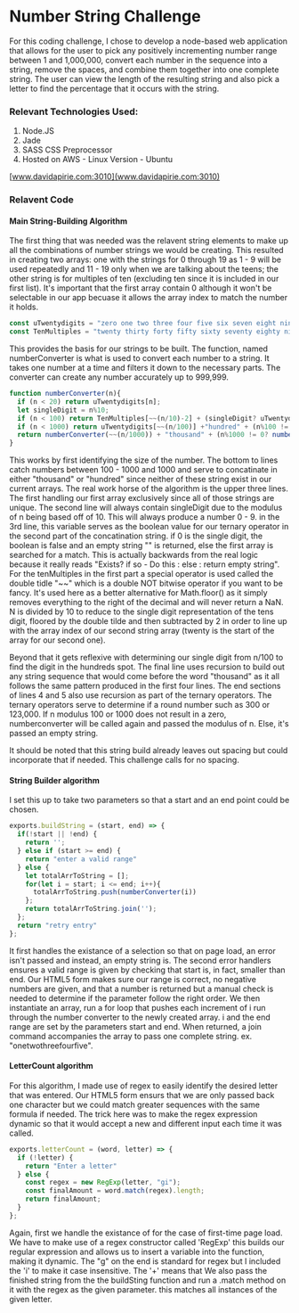 # Number String Challenge

For this coding challenge, I chose to develop a node-based web application that allows for the user to pick any positively incrementing number range between 1 and 1,000,000, convert each number in the sequence into a string, remove the spaces, and combine them together into one complete string.  The user can view the length of the resulting string and also pick a letter to find the percentage that it occurs with the string.

### Relevant Technologies Used:
1. Node.JS
2. Jade
3. SASS CSS Preprocessor
4. Hosted on AWS - Linux Version - Ubuntu

[www.davidapirie.com:3010](www.davidapirie.com:3010)


### Relavent Code

#### Main String-Building Algorithm

The first thing that was needed was the relavent string elements to make up all the combinations of number strings we would be creating. This resulted in creating two arrays: one with the strings for 0 through 19 as 1 - 9 will be used repeatedly and 11 - 19 only when we are talking about the teens; the other string is for multiples of ten (excluding ten since it is included in our first list). It's important that the first array contain 0 although it won't be selectable in our app becuase it allows the array index to match the number it holds.

```javascript
const uTwentydigits = "zero one two three four five six seven eight nine ten eleven twelve thirteen fourteen fifteen sixteen seventeen eighteen nineteen".split(" ");
const TenMultiples = "twenty thirty forty fifty sixty seventy eighty ninety".split(" ");
```

This provides the basis for our strings to be built. The function, named numberConverter is what is used to convert each number to a string.  It takes one number at a time and filters it down to the necessary parts. The converter can create any number accurately up to 999,999.

```javascript
function numberConverter(n){
  if (n < 20) return uTwentydigits[n];
  let singleDigit = n%10;
  if (n < 100) return TenMultiples[~~(n/10)-2] + (singleDigit? uTwentydigits[singleDigit]: "");
  if (n < 1000) return uTwentydigits[~~(n/100)] +"hundred" + (n%100 != 0? numberConverter(n%100) : "" );
  return numberConverter(~~(n/1000)) + "thousand" + (n%1000 != 0? numberConverter(n%1000): "");
}
```

This works by first identifying the size of the number. The bottom to lines catch numbers between 100 - 1000 and 1000 and serve to concatinate in either "thousand" or "hundred" since neither of these string exist in our current arrays. The real work horse of the algorithm is the upper three lines.  The first handling our first array exclusively since all of those strings are unique. The second line will always contain singleDigit due to the modulus of n being based off of 10.  This will always produce a number 0 - 9.  in the 3rd line, this variable serves as the boolean value for our ternary operator in the second part of the concatination string. if 0 is the single digit, the boolean is false and an empty string "" is returned, else the first array is searched for a match. This is actually backwards from the real logic because it really reads "Exists? if so - Do this : else : return empty string". For the tenMultiples in the first part a special operator is used called the double tidle "~~" which is a double NOT bitwise operator if you want to be fancy. It's used here as a better alternative for Math.floor() as it simply removes everything to the right of the decimal and will never return a NaN.  N is divided by 10 to reduce to the single digit representation of the tens digit, floored by the double tilde and then subtracted by 2 in order to line up with the array index of our second string array (twenty is the start of the array for our second one).

Beyond that it gets reflexive with determining our single digit from n/100 to find the digit in the hundreds spot. The final line uses recursion to build out any string sequence that would come before the word "thousand" as it all follows the same pattern produced in the first four lines. The end sections of lines 4 and 5 also use recursion as part of the ternary operators. The ternary operators serve to determine if a round number such as 300 or 123,000. If n modulus 100 or 1000 does not result in a zero, numberconverter will be called again and passed the modulus of n. Else, it's passed an empty string.

It should be noted that this string build already leaves out spacing but could incorporate that if needed. This challenge calls for no spacing.


#### String Builder algorithm

I set this up to take two parameters so that a start and an end point could be chosen.

```javascript
exports.buildString = (start, end) => {
  if(!start || !end) {
  	return '';
  } else if (start >= end) {
    return "enter a valid range"
  } else { 
  	let totalArrToString = [];
    for(let i = start; i <= end; i++){
      totalArrToString.push(numberConverter(i))
    };
    return totalArrToString.join('');
  };
  return "retry entry"
};
```

It first handles the existance of a selection so that on page load, an error isn't passed and instead, an empty string is.  The second error handlers ensures a valid range is given by checking that start is, in fact, smaller than end. Our HTML5 form makes sure our range is correct, no negative numbers are given, and that a number is returned but a manual check is needed to determine if the parameter follow the right order. We then instantiate an array, run a for loop that pushes each increment of i run through the number converter to the newly created array. i and the end range are set by the parameters start and end.  When returned, a join command accompanies the array to pass one complete string. ex. "onetwothreefourfive".


#### LetterCount algorithm

For this algorithm, I made use of regex to easily identify the desired letter that was entered. Our HTML5 form ensurs that we are only passed back one character but we could match greater sequences with the same formula if needed. The trick here was to make the regex expression dynamic so that it would accept a new and different input each time it was called.

```javascript
exports.letterCount = (word, letter) => {
  if (!letter) {
  	return "Enter a letter"
  } else {
    const regex = new RegExp(letter, "gi");
    const finalAmount = word.match(regex).length;
    return finalAmount;	
  }
};
```

Again, first we handle the existance of for the case of first-time page load. We have to make use of a regex constructor called 'RegExp' this builds our regular expression and allows us to insert a variable into the function, making it dynamic. The "g" on the end is standard for regex but I included the 'i' to make it case insensitive.  The '+' means that  We also pass the finished string from the the buildSting function and run a .match method on it with the regex as the given parameter. this matches all instances of the given letter.